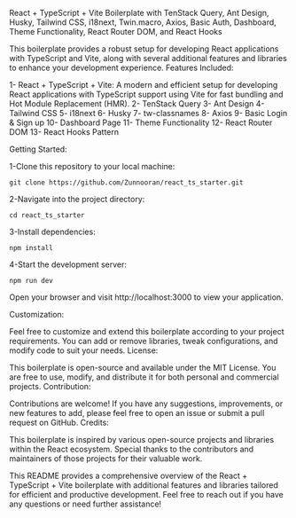 React + TypeScript + Vite Boilerplate with TenStack Query, Ant Design, Husky, Tailwind CSS, i18next, Twin.macro, Axios, Basic Auth, Dashboard, Theme Functionality, React Router DOM, and React Hooks

This boilerplate provides a robust setup for developing React applications with TypeScript and Vite, along with several additional features and libraries to enhance your development experience.
Features Included:

  1- React + TypeScript + Vite: A modern and efficient setup for developing React applications with TypeScript support using Vite for fast bundling and Hot Module Replacement (HMR).
  2- TenStack Query
  3- Ant Design
  4- Tailwind CSS
  5- i18next
  6- Husky
  7- tw-classnames
  8- Axios
  9- Basic Login & Sign up
  10- Dashboard Page
  11- Theme Functionality
  12- React Router DOM
  13- React Hooks Pattern

Getting Started:

  1-Clone this repository to your local machine:

    git clone https://github.com/Zunnooran/react_ts_starter.git

  2-Navigate into the project directory:

    cd react_ts_starter

  3-Install dependencies:

    npm install

  4-Start the development server:

    npm run dev

  Open your browser and visit http://localhost:3000 to view your application.

Customization:

Feel free to customize and extend this boilerplate according to your project requirements. You can add or remove libraries, tweak configurations, and modify code to suit your needs.
License:

This boilerplate is open-source and available under the MIT License. You are free to use, modify, and distribute it for both personal and commercial projects.
Contribution:

Contributions are welcome! If you have any suggestions, improvements, or new features to add, please feel free to open an issue or submit a pull request on GitHub.
Credits:

This boilerplate is inspired by various open-source projects and libraries within the React ecosystem. Special thanks to the contributors and maintainers of those projects for their valuable work.

This README provides a comprehensive overview of the React + TypeScript + Vite boilerplate with additional features and libraries tailored for efficient and productive development. Feel free to reach out if you have any questions or need further assistance!